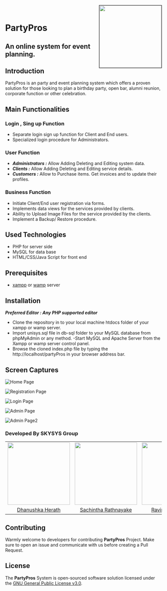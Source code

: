 <div>
<img align="right" style="border: 1px solid black;" src="https://github.com/SKYSYSLK/PartyPros/blob/master/partypros_readme_assets/logo-01.png" width=200>
</div>
<br>

# PartyPros
## An online system for event planning.

## Introduction

PartyPros is an party and event planning system which offers a proven solution for those looking to plan a birthday party, open bar, alumni reunion, corporate function or other celebration.

## Main Functionalities 
### Login , Sing up Function
- Separate login sign up function for Client and End users.
- Specialized login procedure for Administrators.

### User Function
- ***Administrators 	:*** Allow Adding Deleting and Editing system data.
- ***Clients		:*** Allow Adding Deleting and Editing service details.
- ***Customers          :*** Allow to Purchase items. Get invoices and to update their profiles.

### Business Function
- Initiate Client/End user registration via forms. 
- Implements data views for the services provided by clients.
- Ability to Upload Image Files for the service provided by the clients.
- Implement a Backup/ Restore procedure.

## Used Technologies
- PHP for server side
- MySQL for data base
- HTML/CSS/Java Script for front end

## Prerequisites
- [xampp](https://www.apachefriends.org/download.html) or [wamp](http://www.wampserver.com/en/) server

## Installation
***Preferred Editor : Any PHP supported editor***
 - Clone the repository in to your local machine htdocs folder of your xampp or wamp server.
 - Import unisys.sql file in db-sql folder to your MySQL database from phpMyAdmin or any method.
 -Start MySQL and Apache Server from the Xampp or wamp server control panel.
- Browse the cloned index.php file by typing the http://localhost/partyPros in your browser address bar.
	
## Screen Captures
![Home Page](https://raw.githubusercontent.com/SKYSYSLK/PartyPros/master/partypros_readme_assets/partypros01.PNG)

![Registration Page](https://raw.githubusercontent.com/SKYSYSLK/PartyPros/master/partypros_readme_assets/partypros02.PNG)

![Login Page](https://raw.githubusercontent.com/SKYSYSLK/PartyPros/master/partypros_readme_assets/partypros03.PNG)

![Admin Page](https://raw.githubusercontent.com/SKYSYSLK/PartyPros/master/partypros_readme_assets/partypros04.PNG)

![Admin Page2](https://raw.githubusercontent.com/SKYSYSLK/PartyPros/master/partypros_readme_assets/partypros05.PNG)

### Developed By SKYSYS Group
<table>
<tr>
<td align="center"><img src="https://avatars0.githubusercontent.com/u/12469768?s=400&v=4" width=200></td>
<td align="center"><img src="https://avatars1.githubusercontent.com/u/29378743?s=460&v=4" width=200></td>
<td align="center"><img src="https://avatars1.githubusercontent.com/u/25032998?s=400&v=4" width=200></td>
<td align="center"><img src="https://avatars1.githubusercontent.com/u/25387297?s=400&v=4" width=200></td>
<td align="center"><img src="https://avatars1.githubusercontent.com/u/13849811?s=400&v=4" width=200></td>
</tr>
<tr>
<td align="center"><a href="https://github.com/Danushka96">Dhanushka Herath </a></td>
<td align="center"><a href="https://github.com/Sacheerc">Sachintha Rathnayake</a></td>
<td align="center"><a href="https://github.com/RavinduSachintha">Ravindu Sachintha</a></td>
<td align="center"><a href="https://github.com/AsithaIndrajith">Asitha Indrajith</a></td>
<td align="center"><a href="https://github.com/ShehanKule">Shehan Kulathilake</a></td>
</tr>
</table>

## Contributing
Warmly welcome to developers for contributing **PartyPros** Project. Make sure to open an issue and communicate with us before 
creating a Pull Request.


## License

The **PartyPros** System is open-sourced software solution licensed under the [GNU General Public License v3.0](./LICENSE).


